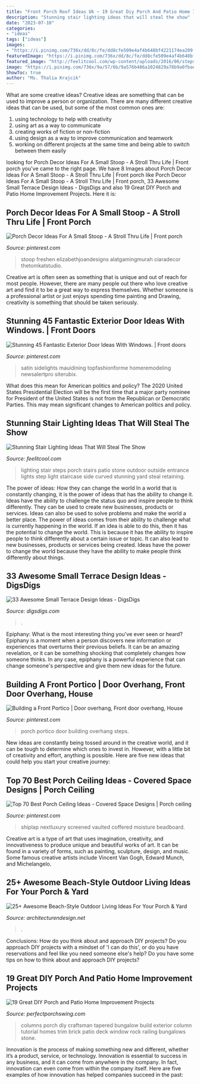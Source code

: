 ```yaml
---
title: "Front Porch Roof Ideas Uk ~ 19 Great Diy Porch And Patio Home Improvement Projects"
description: "Stunning stair lighting ideas that will steal the show"
date: "2023-07-10"
categories:
- "ideas"
tags: ["ideas"]
images:
- "https://i.pinimg.com/736x/dd/8c/fe/dd8cfe509e4af4b648bf4221174ea209.jpg"
featuredImage: "https://i.pinimg.com/736x/dd/8c/fe/dd8cfe509e4af4b648bf4221174ea209.jpg"
featured_image: "http://feelitcool.com/wp-content/uploads/2016/06/steps-lighting-ideas13.jpg"
image: "https://i.pinimg.com/736x/9a/57/6b/9a576b486a1024829a78b9a0fbae003b--porch-makeover-front-steps-makeover.jpg"
ShowToc: true
author: "Ms. Thalia Krajcik"
---
```



What are some creative ideas?
Creative ideas are something that can be used to improve a person or organization. There are many different creative ideas that can be used, but some of the most common ones are: 
1. using technology to help with creativity 
2. using art as a way to communicate 
3. creating works of fiction or non-fiction 
4. using design as a way to improve communication and teamwork 
5. working on different projects at the same time and being able to switch between them easily 

	

		
looking for Porch Decor Ideas For A Small Stoop - A Stroll Thru Life | Front porch you've came to the right page. We have 8 Images about Porch Decor Ideas For A Small Stoop - A Stroll Thru Life | Front porch like Porch Decor Ideas For A Small Stoop - A Stroll Thru Life | Front porch, 33 Awesome Small Terrace Design Ideas - DigsDigs and also 19 Great DIY Porch and Patio Home Improvement Projects. Here it is:
		
    
## Porch Decor Ideas For A Small Stoop - A Stroll Thru Life | Front Porch

<img loading=lazy src="https://i.pinimg.com/736x/d8/1e/76/d81e76721d8aa9dcdc0d1763d68897fd.jpg" onerror="this.onerror=null;this.src='https://tse1.mm.bing.net/th?id=OIP.bCC7qPh0R-KseUjznm-pVQHaKW&amp;pid=15.1';" alt="Porch Decor Ideas For A Small Stoop - A Stroll Thru Life | Front porch">

_Source: pinterest.com_

>stoop freshen elizabethjoandesigns alatgamingmurah ciaradecor thetomkatstudio. 

	

Creative art is often seen as something that is unique and out of reach for most people. However, there are many people out there who love creative art and find it to be a great way to express themselves. Whether someone is a professional artist or just enjoys spending time painting and Drawing, creativity is something that should be taken seriously.

    
## Stunning 45 Fantastic Exterior Door Ideas With Windows. | Front Doors

<img loading=lazy src="https://i.pinimg.com/736x/27/5e/94/275e94df4c47af8028e176ef9bf24509.jpg" onerror="this.onerror=null;this.src='https://tse3.mm.bing.net/th?id=OIP.unQ008eKYkAgVuYJ7GDrsgHaJ4&amp;pid=15.1';" alt="Stunning 45 Fantastic Exterior Door Ideas With Windows. | Front doors">

_Source: pinterest.com_

>satin sidelights mauidining topfashionforme homeremodeling newsalertpro siterubix. 

	

What does this mean for American politics and policy?
The 2020 United States Presidential Election will be the first time that a major party nominee for President of the United States is not from the Republican or Democratic Parties. This may mean significant changes to American politics and policy.

    
## Stunning Stair Lighting Ideas That Will Steal The Show

<img loading=lazy src="http://feelitcool.com/wp-content/uploads/2016/06/steps-lighting-ideas13.jpg" onerror="this.onerror=null;this.src='https://tse4.mm.bing.net/th?id=OIP.8lqJ1qQ8AIX4XVdjj90OPgHaLG&amp;pid=15.1';" alt="Stunning Stair Lighting Ideas That Will Steal The Show">

_Source: feelitcool.com_

>lighting stair steps porch stairs patio stone outdoor outside entrance lights step light staircase side curved stunning yard steal retaining. 

	

The power of ideas: How they can change the world
In a world that is constantly changing, it is the power of ideas that has the ability to change it. Ideas have the ability to challenge the status quo and inspire people to think differently. They can be used to create new businesses, products or services. Ideas can also be used to solve problems and make the world a better place.
The power of ideas comes from their ability to challenge what is currently happening in the world. If an idea is able to do this, then it has the potential to change the world. This is because it has the ability to inspire people to think differently about a certain issue or topic. It can also lead to new businesses, products or services being created. Ideas have the power to change the world because they have the ability to make people think differently about things.

    
## 33 Awesome Small Terrace Design Ideas - DigsDigs

<img loading=lazy src="https://www.digsdigs.com/photos/awesome-small-terrace-design-ideas-31.jpg" onerror="this.onerror=null;this.src='https://tse4.mm.bing.net/th?id=OIP.FeUK1CgTT05BLlysPiYvXgHaJ4&amp;pid=15.1';" alt="33 Awesome Small Terrace Design Ideas - DigsDigs">

_Source: digsdigs.com_

>. 

	

Epiphany: What is the most interesting thing you've ever seen or heard?
Epiphany is a moment when a person discovers new information or experiences that overturns their previous beliefs. It can be an amazing revelation, or it can be something shocking that completely changes how someone thinks. In any case, epiphany is a powerful experience that can change someone's perspective and give them new ideas for the future.

    
## Building A Front Portico | Door Overhang, Front Door Overhang, House

<img loading=lazy src="https://i.pinimg.com/736x/9a/57/6b/9a576b486a1024829a78b9a0fbae003b--porch-makeover-front-steps-makeover.jpg" onerror="this.onerror=null;this.src='https://tse1.mm.bing.net/th?id=OIP.KAi2PfJfEL64EpMox0e9kwHaLF&amp;pid=15.1';" alt="Building a Front Portico | Door overhang, Front door overhang, House">

_Source: pinterest.com_

>porch portico door building overhang steps. 

	

New ideas are constantly being tossed around in the creative world, and it can be tough to determine which ones to invest in. However, with a little bit of creativity and effort, anything is possible. Here are five new ideas that could help you start your creative journey:  

    
## Top 70 Best Porch Ceiling Ideas - Covered Space Designs | Porch Ceiling

<img loading=lazy src="https://i.pinimg.com/736x/dd/8c/fe/dd8cfe509e4af4b648bf4221174ea209.jpg" onerror="this.onerror=null;this.src='https://tse1.mm.bing.net/th?id=OIP.WxyQeZaIHMc_113wTzKPtQHaHa&amp;pid=15.1';" alt="Top 70 Best Porch Ceiling Ideas - Covered Space Designs | Porch ceiling">

_Source: pinterest.com_

>shiplap nextluxury screened vaulted coffered moisture beadboard. 

	

Creative art is a type of art that uses imagination, creativity, and innovativeness to produce unique and beautiful works of art. It can be found in a variety of forms, such as painting, sculpture, design, and music. Some famous creative artists include Vincent Van Gogh, Edward Munch, and Michelangelo.

    
## 25+ Awesome Beach-Style Outdoor Living Ideas For Your Porch &amp; Yard

<img loading=lazy src="https://cdn.architecturendesign.net/wp-content/uploads/2015/07/AD-Beach-Style-Outdoor-Living-Ideas-08.jpg" onerror="this.onerror=null;this.src='https://tse4.mm.bing.net/th?id=OIP.7pMbefogice94IW7HUsOegHaJ3&amp;pid=15.1';" alt="25+ Awesome Beach-Style Outdoor Living Ideas For Your Porch &amp; Yard">

_Source: architecturendesign.net_

>. 

	

Conclusions: How do you think about and approach DIY projects?
Do you approach DIY projects with a mindset of 'I can do this', or do you have reservations and feel like you need someone else's help? Do you have some tips on how to think about and approach DIY projects?

    
## 19 Great DIY Porch And Patio Home Improvement Projects

<img loading=lazy src="http://perfectporchswing.com/wp-content/uploads/2015/08/Sophisticated-Columns.jpg?9e2c02&amp;9e2c02&amp;bdbdbc" onerror="this.onerror=null;this.src='https://tse1.mm.bing.net/th?id=OIP.gjjUTpcmrDdSfWgD0lCbrwAAAA&amp;pid=15.1';" alt="19 Great DIY Porch and Patio Home Improvement Projects">

_Source: perfectporchswing.com_

>columns porch diy craftsman tapered bungalow build exterior column tutorial homes trim brick patio deck window rock railing bungalows stone. 

	

Innovation is the process of making something new and different, whether it’s a product, service, or technology. Innovation is essential to success in any business, and it can come from anywhere in the company. In fact, innovation can even come from within the company itself. Here are five examples of how innovation has helped companies succeed in the past:

